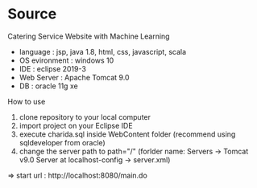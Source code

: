 # Source

Catering Service Website with Machine Learning

* language : jsp, java 1.8, html, css, javascript, scala
* OS evironment : windows 10
* IDE : eclipse 2019-3
* Web Server : Apache Tomcat 9.0
* DB : oracle 11g xe

How to use

1. clone repository to your local computer
2. import project on your Eclipse IDE
3. execute charida.sql inside WebContent folder (recommend using sqldeveloper from oracle)
4. change the server path to path="/" 
   (forlder name: Servers -> Tomcat v9.0 Server at localhost-config -> server.xml)

=> start url : http://localhost:8080/main.do
